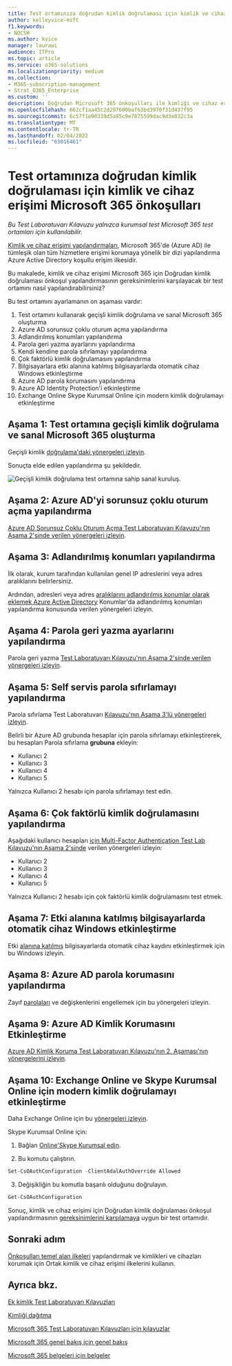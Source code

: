 ```yaml
---
title: Test ortamınıza doğrudan kimlik doğrulaması için kimlik ve cihaz erişimi Microsoft 365 önkoşulları
author: kelleyvice-msft
f1.keywords:
- NOCSH
ms.author: kvice
manager: laurawi
audience: ITPro
ms.topic: article
ms.service: o365-solutions
ms.localizationpriority: medium
ms.collection:
- M365-subscription-management
- Strat_O365_Enterprise
ms.custom: ''
description: Doğrudan Microsoft 365 önkoşulları ile kimliği ve cihaz erişimini test etmek için bir kullanıcı ortamı oluşturun.
ms.openlocfilehash: 662cf1aa45c2d297600baf63bd3970f31d437f95
ms.sourcegitcommit: 6c57f1e90339d5a95c9e7875599dac9d3e032c3a
ms.translationtype: MT
ms.contentlocale: tr-TR
ms.lasthandoff: 02/04/2022
ms.locfileid: "63016461"
---
```

# <a name="identity-and-device-access-prerequisites-for-pass-through-authentication-in-your-microsoft-365-test-environment"></a>Test ortamınıza doğrudan kimlik doğrulaması için kimlik ve cihaz erişimi Microsoft 365 önkoşulları

*Bu Test Laboratuvarı Kılavuzu yalnızca kurumsal test Microsoft 365 test ortamları için kullanılabilir.*

[Kimlik ve cihaz erişimi yapılandırmaları](../security/office-365-security/microsoft-365-policies-configurations.md), Microsoft 365'de (Azure AD) ile tümleşik olan tüm hizmetlere erişimi korumaya yönelik bir dizi yapılandırma Azure Active Directory koşullu erişim ilkesidir.

Bu makalede, kimlik ve cihaz erişimi Microsoft 365 için Doğrudan kimlik doğrulaması önkoşul yapılandırmasının gereksinimlerini karşılayacak bir test [](../security/office-365-security/identity-access-prerequisites.md#prerequisites) ortamını nasıl yapılandırabilirsiniz?

Bu test ortamını ayarlamanın on aşaması vardır:

1. Test ortamını kullanarak geçişli kimlik doğrulama ve sanal Microsoft 365 oluşturma
2. Azure AD sorunsuz çoklu oturum açma yapılandırma
3. Adlandırılmış konumları yapılandırma
4. Parola geri yazma ayarlarını yapılandırma
5. Kendi kendine parola sıfırlamayı yapılandırma
6. Çok faktörlü kimlik doğrulamasını yapılandırma
7. Bilgisayarlara etki alanına katılmış bilgisayarlarda otomatik cihaz Windows etkinleştirme
8. Azure AD parola korumasını yapılandırma 
9. Azure AD Identity Protection'i etkinleştirme
10. Exchange Online Skype Kurumsal Online için modern kimlik doğrulamayı etkinleştirme

## <a name="phase-1-build-out-your-simulated-enterprise-with-pass-through-authentication-microsoft-365-test-environment"></a>Aşama 1: Test ortamına geçişli kimlik doğrulama ve sanal Microsoft 365 oluşturma

Geçişli kimlik [doğrulama'daki yönergeleri izleyin](pass-through-auth-m365-ent-test-environment.md).

Sonuçta elde edilen yapılandırma şu şekildedir.

![Geçişli kimlik doğrulama test ortamına sahip sanal kuruluş.](../media/pass-through-auth-m365-ent-test-environment/Phase2.png)
 
## <a name="phase-2-configure-azure-ad-seamless-single-sign-on"></a>Aşama 2: Azure AD'yi sorunsuz çoklu oturum açma yapılandırma

[Azure AD Sorunsuz Çoklu Oturum Açma Test Laboratuvarı Kılavuzu'nın Aşama 2'sinde verilen yönergeleri izleyin](single-sign-on-m365-ent-test-environment.md#phase-2-configure-azure-ad-connect-on-app1-for-azure-ad-seamless-sso).

## <a name="phase-3-configure-named-locations"></a>Aşama 3: Adlandırılmış konumları yapılandırma

İlk olarak, kurum tarafından kullanılan genel IP adreslerini veya adres aralıklarını belirlersiniz.

Ardından, adresleri veya adres [aralıklarını adlandırılmış konumlar olarak eklemek Azure Active Directory](/azure/active-directory/reports-monitoring/quickstart-configure-named-locations) Konumlar'da adlandırılmış konumları yapılandırma konusunda verilen yönergeleri izleyin. 

## <a name="phase-4-configure-password-writeback"></a>Aşama 4: Parola geri yazma ayarlarını yapılandırma

Parola geri yazma [Test Laboratuvarı Kılavuzu'nın Aşama 2'sinde verilen yönergeleri izleyin](password-writeback-m365-ent-test-environment.md#phase-2-enable-password-writeback-for-the-testlab-ad-ds-domain).

## <a name="phase-5-configure-self-service-password-reset"></a>Aşama 5: Self servis parola sıfırlamayı yapılandırma

Parola sıfırlama Test Laboratuvarı [Kılavuzu'nın Aşama 3'lü yönergeleri izleyin](password-reset-m365-ent-test-environment.md#phase-3-configure-and-test-password-reset). 

Belirli bir Azure AD grubunda hesaplar için parola sıfırlamayı etkinleştirerek, bu hesapları Parola sıfırlama **grubuna** ekleyin:

- Kullanıcı 2
- Kullanıcı 3
- Kullanıcı 4
- Kullanıcı 5

Yalnızca Kullanıcı 2 hesabı için parola sıfırlamayı test edin.

## <a name="phase-6-configure-multi-factor-authentication"></a>Aşama 6: Çok faktörlü kimlik doğrulamasını yapılandırma

Aşağıdaki kullanıcı hesapları [için Multi-Factor Authentication Test Lab Kılavuzu'nın Aşama 2'sinde](multi-factor-authentication-microsoft-365-test-environment.md#phase-2-enable-and-test-multi-factor-authentication-for-the-user-2-account) verilen yönergeleri izleyin:

- Kullanıcı 2
- Kullanıcı 3
- Kullanıcı 4
- Kullanıcı 5

Yalnızca Kullanıcı 2 hesabı için çok faktörlü kimlik doğrulamasını test etmek.

## <a name="phase-7-enable-automatic-device-registration-of-domain-joined-windows-computers"></a>Aşama 7: Etki alanına katılmış bilgisayarlarda otomatik cihaz Windows etkinleştirme 

Etki [alanına katılmış](/azure/active-directory/devices/hybrid-azuread-join-plan) bilgisayarlarda otomatik cihaz kaydını etkinleştirmek için bu Windows izleyin.

## <a name="phase-8-configure-azure-ad-password-protection"></a>Aşama 8: Azure AD parola korumasını yapılandırma 

Zayıf [parolaları](/azure/active-directory/authentication/concept-password-ban-bad) ve değişkenlerini engellemek için bu yönergeleri izleyin.

## <a name="phase-9-enable-azure-ad-identity-protection"></a>Aşama 9: Azure AD Kimlik Korumasını Etkinleştirme

[Azure AD Kimlik Koruma Test Laboratuvarı Kılavuzu'nın 2. Aşaması'nın yönergelerini izleyin](azure-ad-identity-protection-microsoft-365-test-environment.md#phase-2-use-azure-ad-identity-protection). 

## <a name="phase-10-enable-modern-authentication-for-exchange-online-and-skype-for-business-online"></a>Aşama 10: Exchange Online ve Skype Kurumsal Online için modern kimlik doğrulamayı etkinleştirme

Daha Exchange Online için bu [yönergeleri izleyin](/Exchange/clients-and-mobile-in-exchange-online/enable-or-disable-modern-authentication-in-exchange-online#enable-or-disable-modern-authentication-in-exchange-online-for-client-connections-in-outlook-2013-or-later). 

Skype Kurumsal Online için:

1. Bağlan [Online'Skype Kurumsal edin](/SkypeForBusiness/set-up-your-computer-for-windows-powershell/set-up-your-computer-for-windows-powershell).

2. Bu komutu çalıştırın.

  ```powershell
  Set-CsOAuthConfiguration -ClientAdalAuthOverride Allowed
  ```

3. Değişikliğin bu komutla başarılı olduğunu doğrulayın.

  ```powershell
  Get-CsOAuthConfiguration
  ```

Sonuç, kimlik ve cihaz erişimi için Doğrudan kimlik doğrulaması önkoşul yapılandırmasının [gereksinimlerini karşılamaya](../security/office-365-security/identity-access-prerequisites.md#prerequisites) uygun bir test ortamıdır. 

## <a name="next-step"></a>Sonraki adım

[Önkoşulları temel alan ilkeleri](../security/office-365-security/identity-access-policies.md) yapılandırmak ve kimlikleri ve cihazları korumak için Ortak kimlik ve cihaz erişimi ilkelerini kullanın.

## <a name="see-also"></a>Ayrıca bkz.

[Ek kimlik Test Laboratuvarı Kılavuzları](m365-enterprise-test-lab-guides.md#identity)

[Kimliği dağıtma](deploy-identity-solution-overview.md)

[Microsoft 365 Test Laboratuvarı Kılavuzları için kılavuzlar](m365-enterprise-test-lab-guides.md)

[Microsoft 365 genel bakış için genel bakış](microsoft-365-overview.md)

[Microsoft 365 belgeleri için belgeler](/microsoft-365-enterprise/)
